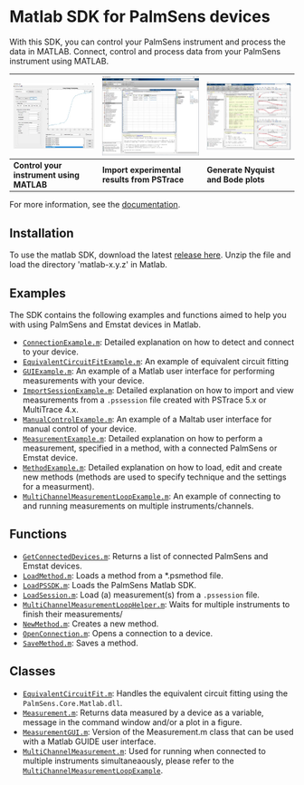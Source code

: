 # Matlab SDK for PalmSens devices

With this SDK, you can control your PalmSens instrument and process the data in MATLAB.
Connect, control and process data from your PalmSens instrument using MATLAB.

| ![Measurement](./docs/modules/ROOT/images/measurement-gui.webp)| ![Import measurement](./docs/modules/ROOT/images/import-measurement.webp) | ![Equivalent circuit fitting](./docs/modules/ROOT/images/equivalent-circuit-fitting.webp) |
| - | - | - |
| **Control your instrument using MATLAB** | **Import experimental results from PSTrace** | **Generate Nyquist and Bode plots** |

For more information, see the [documentation](https://sdk.palmsens.com/matlab/latest/index.html).

## Installation

To use the matlab SDK, download the latest [release here](https://github.com/palmsens/palmsens_sdk/releases).
Unzip the file and load the directory 'matlab-x.y.z' in Matlab.

## Examples

The SDK contains the following examples and functions aimed to help you with using PalmSens and Emstat devices in Matlab.

- [`ConnectionExample.m`](./ConnectionExample.m): Detailed explanation on how to detect and connect to your device.
- [`EquivalentCircuitFitExample.m`](./EquivalentCircuitFitExample.m): An example of equivalent circuit fitting
- [`GUIExample.m`](./GUIExample.m): An example of a Matlab user interface for performing measurements with your device.
- [`ImportSessionExample.m`](./ImportSessionExample.m): Detailed explanation on how to import and view measurements from a `.pssession` file created with PSTrace 5.x or MultiTrace 4.x.
- [`ManualControlExample.m`](./ManualControlExample.m): An example of a Maltab user interface for manual control of your device.
- [`MeasurementExample.m`](./MeasurementExample.m): Detailed explanation on how to perform a measurement, specified in a method, with a connected PalmSens or Emstat device.
- [`MethodExample.m`](./MethodExample.m): Detailed explanation on how to load, edit and create new methods (methods are used to specify technique and the settings for a measurment).
- [`MultiChannelMeasurementLoopExample.m`](./MultiChannelMeasurementLoopExample.m): An example of connecting to and running measurements on multiple instruments/channels.

## Functions

- [`GetConnectedDevices.m`](./GetConnectedDevices.m): Returns a list of connected PalmSens and Emstat devices.
- [`LoadMethod.m`](./LoadMethod.m): Loads a method from a *.psmethod file.
- [`LoadPSSDK.m`](./LoadPSSDK.m): Loads the PalmSens Matlab SDK.
- [`LoadSession.m`](./LoadSession.m): Load (a) measurement(s) from a `.pssession` file.
- [`MultiChannelMeasurementLoopHelper.m`](./MultiChannelMeasurementLoopHelper.m): Waits for multiple instruments to finish their measurements/
- [`NewMethod.m`](./NewMethod.m): Creates a new method.
- [`OpenConnection.m`](./OpenConnection.m): Opens a connection to a device.
- [`SaveMethod.m`](./SaveMethod.m): Saves a method.


## Classes

- [`EquivalentCircuitFit.m`](./EquivalentCircuitFit.m): Handles the equivalent circuit fitting using the `PalmSens.Core.Matlab.dll`.
- [`Measurement.m`](./Measurement.m): Returns data measured by a device as a variable, message in the command window and/or a plot in a figure.
- [`MeasurementGUI.m`](./MeasurementGUI.m): Version of the Measurement.m class that can be used with a Matlab GUIDE user interface.
- [`MultiChannelMeasurement.m`](./MultiChannelMeasurement.m): Used for running when connected to multiple instruments simultaneaously, please refer to the [`MultiChannelMeasurementLoopExample`](./MultiChannelMeasurementLoopExample.m).
